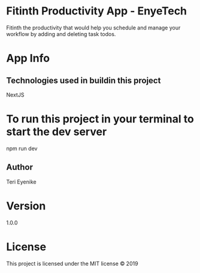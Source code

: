 # Fitinth Productivity App - EnyeTech

Fitinth the productivity that would help you schedule and manage your workflow by adding and deleting task todos.

# App Info

## Technologies used in buildin this project

NextJS

# To run this project in your terminal to start the dev server

npm run dev

## Author

Teri Eyenike


# Version

1.0.0

# License

This project is licensed under the MIT license © 2019
